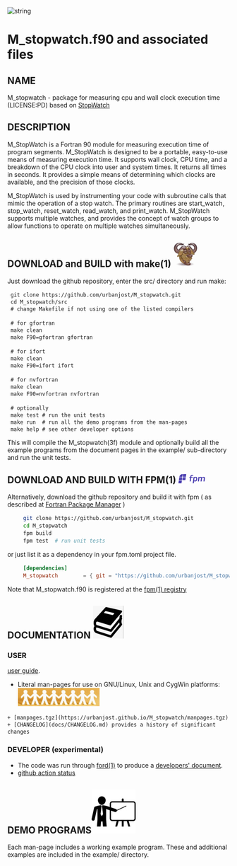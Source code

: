 ![string](docs/images/alphabet.gif)
# M_stopwatch.f90 and associated files

## NAME
   M_stopwatch - package for measuring cpu and wall clock execution time (LICENSE:PD) based on [StopWatch](https://math.nist.gov/StopWatch)

## DESCRIPTION

   M_StopWatch is a Fortran 90 module for measuring execution time of
   program segments. M_StopWatch is designed to be a portable, easy-to-use 
   means of measuring execution time. It supports wall clock,
   CPU time, and a breakdown of the CPU clock into user and system
   times. It returns all times in seconds. It provides a simple means
   of determining which clocks are available, and the precision of
   those clocks.

   M_StopWatch is used by instrumenting your code with subroutine calls
   that mimic the operation of a stop watch. The primary routines are
   start_watch, stop_watch, reset_watch, read_watch, and print_watch.
   M_StopWatch supports multiple watches, and provides the concept
   of watch groups to allow functions to operate on multiple watches
   simultaneously.

## DOWNLOAD and BUILD with make(1) ![gmake](docs/images/gnu.gif)
Just download the github repository, enter the src/ directory and run make:

     git clone https://github.com/urbanjost/M_stopwatch.git
     cd M_stopwatch/src
     # change Makefile if not using one of the listed compilers

     # for gfortran
     make clean
     make F90=gfortran gfortran

     # for ifort
     make clean
     make F90=ifort ifort

     # for nvfortran
     make clean
     make F90=nvfortran nvfortran

     # optionally
     make test # run the unit tests
     make run  # run all the demo programs from the man-pages
     make help # see other developer options

This will compile the M_stopwatch(3f) module and optionally build all the
example programs from the document pages in the example/ sub-directory
and run the unit tests.

## DOWNLOAD AND BUILD WITH FPM(1) ![fpm](docs/images/fpm_logo.gif)

Alternatively, download the github repository and build it with
fpm ( as described at [Fortran Package Manager](https://github.com/fortran-lang/fpm) )

```bash
     git clone https://github.com/urbanjost/M_stopwatch.git
     cd M_stopwatch
     fpm build
     fpm test  # run unit tests
```

or just list it as a dependency in your fpm.toml project file.

```toml
     [dependencies]
     M_stopwatch        = { git = "https://github.com/urbanjost/M_stopwatch.git" ,tag="v1.0.1"}
```

Note that M_stopwatch.f90 is registered at the [fpm(1) registry](https://github.com/fortran-lang/fpm-registry)


## DOCUMENTATION   ![docs](docs/images/docs.gif)
### USER

[user guide](https://urbanjost.github.io/M_stopwatch/user_guide.html).

<!--
   There are HTML documents for each
   subprogram in the style of man-pages:

 - An [index](https://urbanjost.github.io/M_stopwatch/man3.html) to the HTML versions
   of the man-pages.

 - A single page (that uses javascript) combining all the HTML descriptions of the man-pages
   for easy searching and printing:
   [BOOK_M_stopwatch](https://urbanjost.github.io/M_stopwatch/BOOK_M_stopwatch.html).
-->

 - Literal man-pages for use on GNU/Linux, Unix and CygWin platforms:
![man-pages](docs/images/manpages.gif)
<!--
    + [manpages.zip](https://urbanjost.github.io/M_stopwatch/manpages.zip)
-->
    + [manpages.tgz](https://urbanjost.github.io/M_stopwatch/manpages.tgz)
    + [CHANGELOG](docs/CHANGELOG.md) provides a history of significant changes

### DEVELOPER (__experimental__)

   - The code was run through [ford(1)](https://politicalphysicist.github.io/ford-fortran-documentation.html)
     to produce a [developers' document](https://urbanjost.github.io/M_stopwatch/fpm-ford/index.html).
   - [github action status](docs/STATUS.md)

## DEMO PROGRAMS![demos](docs/images/demo.gif)

Each man-page includes a working example program. These and additional
examples are included in the example/ directory.
